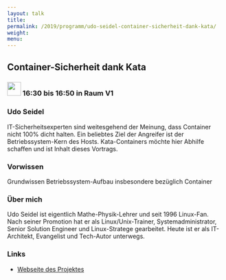 ```yaml
---
layout: talk
title:
permalink: /2019/programm/udo-seidel-container-sicherheit-dank-kata/
weight:
menu:
---
```

## Container-Sicherheit dank Kata

### <img height = "32" src="../../../images/talk.svg"> 16:30 bis 16:50 in Raum V1

### Udo Seidel

IT-Sicherheitsexperten sind weitesgehend der Meinung, dass Container nicht 100% dicht halten. Ein beliebtes Ziel der Angreifer ist der Betriebssystem-Kern des Hosts. Kata-Containers möchte hier Abhilfe schaffen und ist Inhalt dieses Vortrags.

### Vorwissen

Grundwissen Betriebssystem-Aufbau insbesondere bezüglich Container

### Über mich

Udo Seidel ist eigentlich Mathe-Physik-Lehrer und seit 1996 Linux-Fan. Nach seiner Promotion hat er als Linux/Unix-Trainer, Systemadministrator, Senior Solution Engineer und Linux-Stratege gearbeitet. Heute ist er als IT-Architekt, Evangelist und Tech-Autor unterwegs.

### Links

- <a href="https://katacontainers.io/" target="_blank">Webseite des Projektes</a>